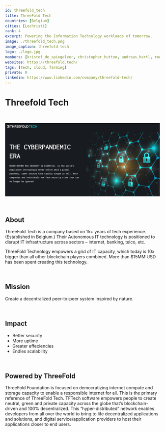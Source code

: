 ```yaml
---
id: threefold_tech
title: ThreeFold Tech
countries: [Belgium]
cities: [Lochristi]
rank: 4
excerpt: Powering the Information Technology workloads of tomorrow.
image: ./threefold_tech.png
image_caption: threefold tech
logo: ./logo.jpg
members: [kristof_de_spiegeleer, christopher_hutton, andreas_hartl, roel_van_sabben, sabrina_sadik, owen_kemp]
websites: https://threefold.tech/
tags: [tech, cloud, farming]
private: 0
linkedin: https://www.linkedin.com/company/threefold-tech/
---
```


# Threefold Tech

<br/>

![threefold_tech](./threefold_tech2.png)

<br/>

## About

ThreeFold Tech is a company based on 15+ years of tech experience. (Established in Belgium.) Their Autonomous IT technology is positioned to disrupt IT infrastructure across sectors – internet, banking, telco, etc.

ThreeFold Technology empowers a grid of IT capacity, which today is 10x bigger than all other blockchain players combined. More than $15MM USD has been spent creating this technology.

<br/>

## Mission

Create a decentralized peer-to-peer system inspired by nature.

<br/>

## Impact

- Better security
- More uptime
- Greater effeciencies 
- Endles scalability

<br/>

## Powered by ThreeFold

ThreeFold Foundation is focused on democratizing internet compute and storage capacity to enable a responsible internet for all. This is the primary reference of ThreeFold Tech. TFTech software empowers people to create neutral, green and private capacity across the globe that’s blockchain-driven and 100% decentralized. This “hyper-distributed” network enables developers from all over the world to bring to life decentralized applications and solutions, and digital service/application providers to host their applications closer to end users.

<!-- # Support this project

Make a wise investment.
Make a positive impact.

Become a TF Tech investor https://www.threefold.tech/investors.html -->
<!-- 
## TFGrid Solution

### Roadmap

 -->
